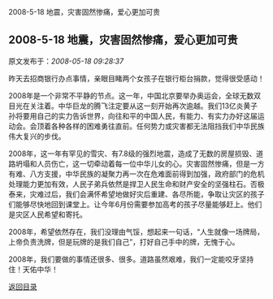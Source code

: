 2008-5-18 地震，灾害固然惨痛，爱心更加可贵
## 2008-5-18 地震，灾害固然惨痛，爱心更加可贵

 原文发布于：*2008-05-18 09:28:37*

   昨天去招商银行办点事情，亲眼目睹两个女孩子在银行柜台捐款，觉得很受感动！

2008年是一个非常不平静的节点。这一年，中国北京要举办奥运会，全球无数双目光在关注着。中华巨龙的腾飞注定要从这一刻开始再次逾越。我们13亿炎黄子孙将要用自己的实力告诉世界，向往和平的中国人民，有能力、有实力办好这届运动会。会顶着各种各样的困难勇往直前。任何势力或灾害都无法阻挡我们中华民族伟大复兴的步伐。

  
2008年，这一年有罕见的雪灾、有7.8级的强烈地震，造成了无数的房屋损毁、道路坍塌和人员伤亡，这一切牵动着每一位中华儿女的心。灾害固然惨痛，但是一方有难、八方支援，中华民族的凝聚力再一次在危难面前得到加强，政府部门的危机处理能力更加有效，人民子弟兵依然是捍卫人民生命和财产安全的坚强柱石。否极泰来，灾难过后，我们会满怀希望地做好灾后重建、各尽所能，争取让灾区的孩子们能够尽快地回到课堂上。让今年6月份需要参加高考的孩子尽量能够赶上。他们是灾区人民希望和寄托。

   2008年，希望依然存在，我们没理由气馁，想起来一句话，“人生就像一场牌局，上帝负责洗牌，但是玩牌的是我们自己”，打好自己手中的牌，无愧于心。  

   2008年，我们要做的事情还很多、很多。道路虽然艰难，我们一定能咬牙坚持住！天佑中华！

 

 

[返回目录](index.html)
